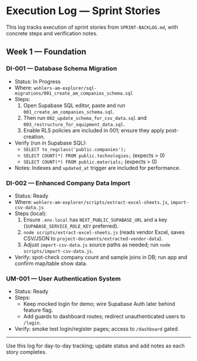 # Execution Log — Sprint Stories

This log tracks execution of sprint stories from `SPRINT-BACKLOG.md`, with concrete steps and verification notes.

## Week 1 — Foundation

### DI-001 — Database Schema Migration
- Status: In Progress
- Where: `wohlers-am-explorer/sql-migrations/001_create_am_companies_schema.sql`
- Steps:
  1) Open Supabase SQL editor, paste and run `001_create_am_companies_schema.sql`.
  2) Then run `002_update_schema_for_csv_data.sql` and `003_restructure_for_equipment_data.sql`.
  3) Enable RLS policies are included in 001; ensure they apply post-creation.
- Verify (run in Supabase SQL):
  - `SELECT to_regclass('public.companies');`
  - `SELECT COUNT(*) FROM public.technologies;` (expects > 0)
  - `SELECT COUNT(*) FROM public.materials;` (expects > 0)
- Notes: Indexes and `updated_at` trigger are included for performance.

### DI-002 — Enhanced Company Data Import
- Status: Ready
- Where: `wohlers-am-explorer/scripts/extract-excel-sheets.js`, `import-csv-data.js`
- Steps (local):
  1) Ensure `.env.local` has `NEXT_PUBLIC_SUPABASE_URL` and a key (`SUPABASE_SERVICE_ROLE_KEY` preferred).
  2) `node scripts/extract-excel-sheets.js` (reads vendor Excel, saves CSV/JSON to `project-documents/extracted-vendor-data`).
  3) Adjust `import-csv-data.js` source paths as needed; run `node scripts/import-csv-data.js`.
- Verify: spot-check company count and sample joins in DB; run app and confirm map/table show data.

### UM-001 — User Authentication System
- Status: Ready
- Steps:
  - Keep mocked login for demo; wire Supabase Auth later behind feature flag.
  - Add guards to dashboard routes; redirect unauthenticated users to `/login`.
- Verify: smoke test login/register pages; access to `/dashboard` gated.

---

Use this log for day-to-day tracking; update status and add notes as each story completes.

